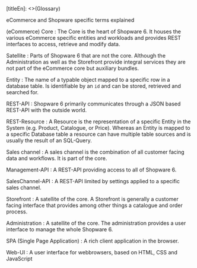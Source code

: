 [titleEn]: <>(Glossary)

eCommerce and Shopware specific terms explained
 
(eCommerce) Core
 : The Core is the heart of Shopware 6. It houses the various eCommerce specific entities and workloads and provides REST interfaces to access, retrieve and modify data.
  
Satellite
 : Parts of Shopware 6 that are not the core. Although the Administration as well as the Storefront provide integral services they are not part of the eCommerce core but auxiliary bundles.
  
Entity
  : The name of a typable object mapped to a specific row in a database table. Is identifiable by an `id` and can be stored, retrieved and searched for.
  
REST-API
  : Shopware 6 primarily communicates through a JSON based REST-API with the outside world. 
  
REST-Resource
  : A Resource is the representation of a specific Entity in the System (e.g. Product, Catalogue, or Price). Whereas an Entity is mapped to a specific Database table a resource can have multiple table sources and is usually the result of an SQL-Query.
  
Sales channel
 : A sales channel is the combination of all customer facing data and workflows. It is part of the core.
 
Management-API
 : A REST-API providing access to all of Shopware 6.
  
SalesChannel-API
 : A REST-API limited by settings applied to a specific sales channel. 
  
Storefront
 : A satellite of the core. A Storefront is generally a customer facing interface that provides among other things a catalogue and order process.
 
Administration
  : A satellite of the core. The administration provides a user interface to manage the whole Shopware 6.
  
SPA (Single Page Application)
 : A rich client application in the browser.

Web-UI
 : A user interface for webbrowsers, based on HTML, CSS and JavaScript
